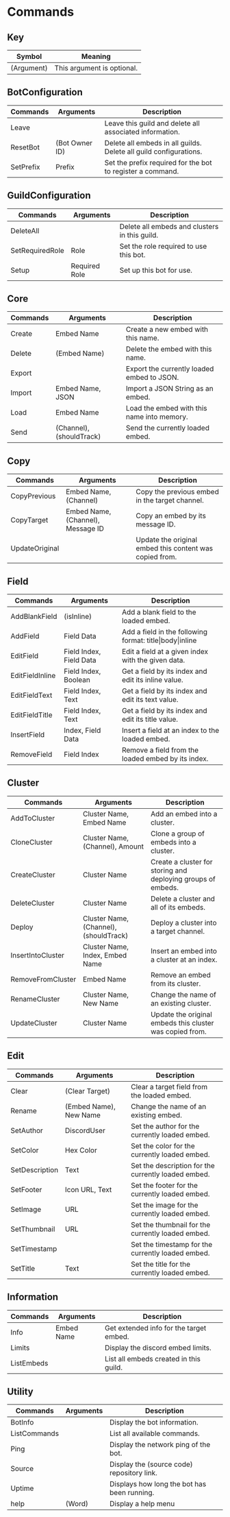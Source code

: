 # Commands

## Key
| Symbol     | Meaning                    |
| ---------- | -------------------------- |
| (Argument) | This argument is optional. |

## BotConfiguration
| Commands  | Arguments      | Description                                                       |
| --------- | -------------- | ----------------------------------------------------------------- |
| Leave     | <none>         | Leave this guild and delete all associated information.           |
| ResetBot  | (Bot Owner ID) | Delete all embeds in all guilds. Delete all guild configurations. |
| SetPrefix | Prefix         | Set the prefix required for the bot to register a command.        |

## GuildConfiguration
| Commands        | Arguments     | Description                                   |
| --------------- | ------------- | --------------------------------------------- |
| DeleteAll       | <none>        | Delete all embeds and clusters in this guild. |
| SetRequiredRole | Role          | Set the role required to use this bot.        |
| Setup           | Required Role | Set up this bot for use.                      |

## Core
| Commands | Arguments                | Description                                |
| -------- | ------------------------ | ------------------------------------------ |
| Create   | Embed Name               | Create a new embed with this name.         |
| Delete   | (Embed Name)             | Delete the embed with this name.           |
| Export   | <none>                   | Export the currently loaded embed to JSON. |
| Import   | Embed Name, JSON         | Import a JSON String as an embed.          |
| Load     | Embed Name               | Load the embed with this name into memory. |
| Send     | (Channel), (shouldTrack) | Send the currently loaded embed.           |

## Copy
| Commands       | Arguments                         | Description                                             |
| -------------- | --------------------------------- | ------------------------------------------------------- |
| CopyPrevious   | Embed Name, (Channel)             | Copy the previous embed in the target channel.          |
| CopyTarget     | Embed Name, (Channel), Message ID | Copy an embed by its message ID.                        |
| UpdateOriginal | <none>                            | Update the original embed this content was copied from. |

## Field
| Commands        | Arguments               | Description                                              |
| --------------- | ----------------------- | -------------------------------------------------------- |
| AddBlankField   | (isInline)              | Add a blank field to the loaded embed.                   |
| AddField        | Field Data              | Add a field in the following format: title\|body\|inline |
| EditField       | Field Index, Field Data | Edit a field at a given index with the given data.       |
| EditFieldInline | Field Index, Boolean    | Get a field by its index and edit its inline value.      |
| EditFieldText   | Field Index, Text       | Get a field by its index and edit its text value.        |
| EditFieldTitle  | Field Index, Text       | Get a field by its index and edit its title value.       |
| InsertField     | Index, Field Data       | Insert a field at an index to the loaded embed.          |
| RemoveField     | Field Index             | Remove a field from the loaded embed by its index.       |

## Cluster
| Commands          | Arguments                              | Description                                                  |
| ----------------- | -------------------------------------- | ------------------------------------------------------------ |
| AddToCluster      | Cluster Name, Embed Name               | Add an embed into a cluster.                                 |
| CloneCluster      | Cluster Name, (Channel), Amount        | Clone a group of embeds into a cluster.                      |
| CreateCluster     | Cluster Name                           | Create a cluster for storing and deploying groups of embeds. |
| DeleteCluster     | Cluster Name                           | Delete a cluster and all of its embeds.                      |
| Deploy            | Cluster Name, (Channel), (shouldTrack) | Deploy a cluster into a target channel.                      |
| InsertIntoCluster | Cluster Name, Index, Embed Name        | Insert an embed into a cluster at an index.                  |
| RemoveFromCluster | Embed Name                             | Remove an embed from its cluster.                            |
| RenameCluster     | Cluster Name, New Name                 | Change the name of an existing cluster.                      |
| UpdateCluster     | Cluster Name                           | Update the original embeds this cluster was copied from.     |

## Edit
| Commands       | Arguments              | Description                                         |
| -------------- | ---------------------- | --------------------------------------------------- |
| Clear          | (Clear Target)         | Clear a target field from the loaded embed.         |
| Rename         | (Embed Name), New Name | Change the name of an existing embed.               |
| SetAuthor      | DiscordUser            | Set the author for the currently loaded embed.      |
| SetColor       | Hex Color              | Set the color for the currently loaded embed.       |
| SetDescription | Text                   | Set the description for the currently loaded embed. |
| SetFooter      | Icon URL, Text         | Set the footer for the currently loaded embed.      |
| SetImage       | URL                    | Set the image for the currently loaded embed.       |
| SetThumbnail   | URL                    | Set the thumbnail for the currently loaded embed.   |
| SetTimestamp   | <none>                 | Set the timestamp for the currently loaded embed.   |
| SetTitle       | Text                   | Set the title for the currently loaded embed.       |

## Information
| Commands   | Arguments  | Description                             |
| ---------- | ---------- | --------------------------------------- |
| Info       | Embed Name | Get extended info for the target embed. |
| Limits     | <none>     | Display the discord embed limits.       |
| ListEmbeds | <none>     | List all embeds created in this guild.  |

## Utility
| Commands     | Arguments | Description                                 |
| ------------ | --------- | ------------------------------------------- |
| BotInfo      | <none>    | Display the bot information.                |
| ListCommands | <none>    | List all available commands.                |
| Ping         | <none>    | Display the network ping of the bot.        |
| Source       | <none>    | Display the (source code) repository link.  |
| Uptime       | <none>    | Displays how long the bot has been running. |
| help         | (Word)    | Display a help menu                         |

